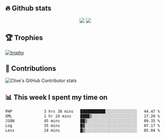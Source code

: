 ## &#128293; Github stats

<!-- GitHub Readme Streak Stats - https://github.com/DenverCoder1/github-readme-streak-stats -->
<p align="center">

<picture>
  <source 
    srcset="https://github-readme-stats.vercel.app/api?username=clivewalkden&count_private=true&show_icons=true&theme=darcula"
    media="(prefers-color-scheme: dark)"
  />
  <source
    srcset="https://github-readme-stats.vercel.app/api?username=clivewalkden&count_private=true&show_icons=true&theme=calm"
    media="(prefers-color-scheme: light), (prefers-color-scheme: no-preference)"
  />
  <img src="https://github-readme-stats.vercel.app/api?username=clivewalkden&count_private=true&show_icons=true&theme=darcula" />
</picture>

<a href="https://git.io/streak-stats" target="_blank">
  <img src="http://github-readme-streak-stats.herokuapp.com?user=clivewalkden&theme=darcula&date_format=j%20M%5B%20Y%5D" />
</a>

</p>

## &#127942; Trophies
[![trophy](https://github-profile-trophy.vercel.app/?username=clivewalkden&theme=onedark)](https://github.com/clivewalkden/github-profile-trophy)

## &#129309; Contributions
![Clive's GitHub Contributor stats](https://github-contributor-stats.vercel.app/api?username=clivewalkden)

## &#128202; This week I spent my time on
<!--START_SECTION:waka-->

```txt
PHP              3 hrs 38 mins   ███████████░░░░░░░░░░░░░░   44.47 %
XML              1 hr 24 mins    ████▒░░░░░░░░░░░░░░░░░░░░   17.20 %
JSON             45 mins         ██▒░░░░░░░░░░░░░░░░░░░░░░   09.35 %
Log              35 mins         █▓░░░░░░░░░░░░░░░░░░░░░░░   07.17 %
Less             24 mins         █▒░░░░░░░░░░░░░░░░░░░░░░░   05.04 %
```

<!--END_SECTION:waka-->
